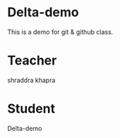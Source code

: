 # Delta-demo
This is a demo for git  &amp; github class.
# Teacher
shraddra khapra

# Student
Delta-demo
